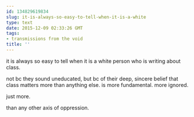 ```yaml
---
id: 134829619834
slug: it-is-always-so-easy-to-tell-when-it-is-a-white
type: text
date: 2015-12-09 02:33:26 GMT
tags:
- transmissions from the void
title: ''
---
```

it is always so easy to tell when it is a white person who is writing about class.

not bc they sound uneducated, but bc of their deep,  sincere belief that class matters more than anything else. is more fundamental. more ignored. 

just more. 

than any other axis of oppression.